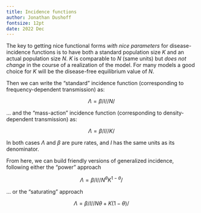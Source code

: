 ```yaml
---
title: Incidence functions
author: Jonathan Dushoff
fontsize: 12pt
date: 2022 Dec
---
```


The key to getting nice functional forms _with nice parameters_ for disease-incidence functions is to have both a standard population size $K$ and an actual population size $N$. $K$ is comparable to $N$ (same units) but _does not change_ in the course of a realization of the model. For many models a good choice for $K$ will be the disease-free equilibrium value of $N$.

Then we can write the “standard” incidence function (corresponding to frequency-dependent transmission) as:

$$ \Lambda = \beta / I//N / $$

… and the “mass-action” incidence function (corresponding to density-dependent transmission) as:

$$ \Lambda = \beta / I//K / $$

In both cases $\Lambda$ and $\beta$ are pure rates, and $I$ has the same units as its denominator.

From here, we can build friendly versions of generalized incidence, following either the “power” approach

$$ \Lambda = \beta / I//N^\theta K^{1-\theta} / $$

… or the “saturating” approach

$$ \Lambda = \beta / I//N\theta+K(1-\theta) / $$



